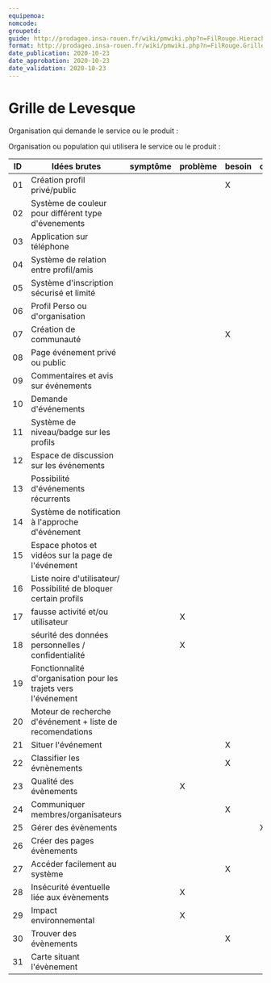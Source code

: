 ```yaml
---
equipemoa: 
nomcode: 
groupetd: 
guide: http://prodageo.insa-rouen.fr/wiki/pmwiki.php?n=FilRouge.HierachiserBesoins
format: http://prodageo.insa-rouen.fr/wiki/pmwiki.php?n=FilRouge.GrilleLevesque
date_publication: 2020-10-23
date_approbation: 2020-10-23
date_validation: 2020-10-23
---
```


# Grille de Levesque

Organisation qui demande le service ou le produit : 

Organisation ou population qui utilisera le service ou le produit : 

| ID | Idées brutes                                                      | symptôme | problème | besoin | objectif | opportunité | solution | R     | N/A |
|----|-------------------------------------------------------------------|----------|----------|--------|----------|-------------|----------|-------|-----|
| 01 | Création profil privé/public                                      |          |          | X      |          |             |          | 25    |     |
| 02 | Système de couleur pour différent type d'évenements               |          |          |        |          |             | X        | 22    |     |
| 03 | Application sur téléphone                                         |          |          |        |          |             | X        | 27    |     |
| 04 | Système de relation entre profil/amis                             |          |          |        |          |             | X        | 07    |     |
| 05 | Système d'inscription sécurisé et limité                          |          |          |        |          |             | X        | 18    |     |
| 06 | Profil Perso ou d'organisation                                    |          |          |        |          | X           |          | 04    |     |
| 07 | Création de communauté                                            |          |          | X      |          |             |          |       |     |
| 08 | Page événement privé ou public                                    |          |          |        |          |             | X        | 18    |     |
| 09 | Commentaires et avis sur événements                               |          |          |        |          |             | X        | 23    |     |
| 10 | Demande d'événements                                              |          |          |        |          | X           |          | 04    |     |
| 11 | Système de niveau/badge sur les profils                           |          |          |        |          |             |          |       | X   |
| 12 | Espace de discussion sur les événements                           |          |          |        |          |             | X        | 24    |     |
| 13 | Possibilité d'événements récurrents                               |          |          |        |          | X           |          | 26    |     |
| 14 | Système de notification à l'approche d'événement                  |          |          |        |          | X           |          | 03    |     |
| 15 | Espace photos et vidéos sur la page de l'événement                |          |          |        |          | X           |          | 26    |     |
| 16 | Liste noire d'utilisateur/ Possibilité de bloquer certain profils |          |          |        |          |             | X        | 28-17 |     |
| 17 | fausse activité et/ou utilisateur                                 |          | X        |        |          |             |          |       |     |
| 18 | séurité des données personnelles / confidentialité                |          | X        |        |          |             |          |       |     |
| 19 | Fonctionnalité d'organisation pour les trajets vers l'événement   |          |          |        |          |             | X        | 28-29 |     |
| 20 | Moteur de recherche d'événement + liste de recomendations         |          |          |        |          |             | X        | 30    |     |
| 21 | Situer l'événement                                                |          |          | X      |          |             |          |       |     |
| 22 | Classifier les évnènements                                        |          |          | X      |          |             |          |       |     |
| 23 | Qualité des évènements                                            |          | X        |        |          |             |          |       |     |
| 24 | Communiquer membres/organisateurs                                 |          |          | X      |          |             |          |       |     |
| 25 | Gérer des évènements                                              |          |          |        | X        |             |          |       |     |
| 26 | Créer des pages évènements                                        |          |          |        |          |             | X        |       |     |
| 27 | Accéder facilement au système                                     |          |          | X      |          |             |          | 25    |     |
| 28 | Insécurité éventuelle liée aux évènements                         |          | X        |        |          |             |          |       |     |
| 29 | Impact environnemental                                            |          | X        |        |          |             |          |       |     |
| 30 | Trouver des évènements                                            |          |          | X      |          |             |          |       |     |
| 31 | Carte situant l'évènement                                         |          |          |        |          |             | X        | 21    |     |
